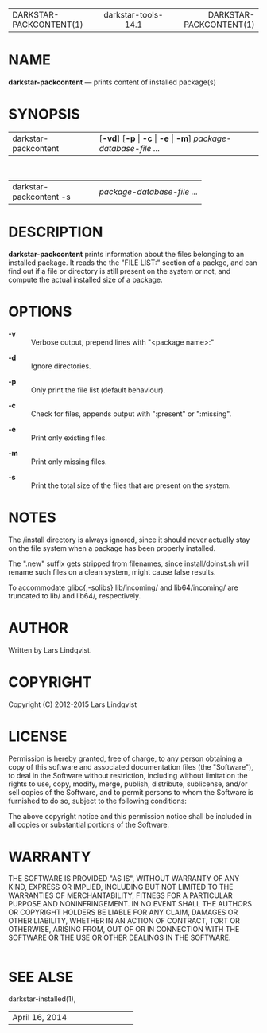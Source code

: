 <!DOCTYPE HTML PUBLIC "-//W3C//DTD HTML 4.01//EN" "http://www.w3.org/TR/html4/strict.dtd">
<html>
<head>
<meta http-equiv="Content-Type" content="text/html; charset=utf-8">
<meta name="resource-type" content="document">
<title>
DARKSTAR-PACKCONTENT(1)</title>
</head>
<body>
<div class="mandoc">
<table summary="Document Header" class="head" width="100%">
<col width="30%">
<col width="30%">
<col width="30%">
<tbody>
<tr>
<td class="head-ltitle">
DARKSTAR-PACKCONTENT(1)</td>
<td class="head-vol" align="center">
darkstar-tools-14.1</td>
<td class="head-rtitle" align="right">
DARKSTAR-PACKCONTENT(1)</td>
</tr>
</tbody>
</table>
<div class="section">
<h1 id="x4e414d45">NAME</h1> <b class="name">darkstar-packcontent</b> &#8212; <span class="desc">prints content of installed package(s)</span></div>
<div class="section">
<h1 id="x53594e4f50534953">SYNOPSIS</h1><table class="synopsis">
<col style="width: 20.00ex;">
<col>
<tbody>
<tr>
<td>
darkstar-packcontent</td>
<td>
&#91;<span class="opt"><b class="flag">&#45;vd</b></span>&#93; &#91;<span class="opt"><b class="flag">&#45;p</b> | <b class="flag">&#45;c</b> | <b class="flag">&#45;e</b> | <b class="flag">&#45;m</b></span>&#93; <i class="file">package-database-file ...</i></td>
</tr>
</tbody>
</table>
<br>
<table class="synopsis">
<col style="width: 20.00ex;">
<col>
<tbody>
<tr>
<td>
darkstar-packcontent -s</td>
<td>
<i class="file">package-database-file ...</i></td>
</tr>
</tbody>
</table>
</div>
<div class="section">
<h1 id="x4445534352495054494f4e">DESCRIPTION</h1> <b class="name">darkstar-packcontent</b> prints information about the files belonging to an installed package. It reads the the &quot;FILE LIST:&quot; section of a packge, and can find out if a file or directory is still present on the system or not, and compute the actual installed size of a package.</div>
<div class="section">
<h1 id="x4f5054494f4e53">OPTIONS</h1><dl style="margin-top: 0.00em;margin-bottom: 0.00em;" class="list list-tag">
<dt class="list-tag" style="margin-top: 1.00em;">
<b class="flag">&#45;v</b></dt>
<dd class="list-tag" style="margin-left: 6.00ex;">
Verbose output, prepend lines with &quot;&lt;package name&gt;:&quot;</dd>
<dt class="list-tag" style="margin-top: 1.00em;">
<b class="flag">&#45;d</b></dt>
<dd class="list-tag" style="margin-left: 6.00ex;">
Ignore directories.</dd>
<dt class="list-tag" style="margin-top: 1.00em;">
<b class="flag">&#45;p</b></dt>
<dd class="list-tag" style="margin-left: 6.00ex;">
Only print the file list (default behaviour).</dd>
<dt class="list-tag" style="margin-top: 1.00em;">
<b class="flag">&#45;c</b></dt>
<dd class="list-tag" style="margin-left: 6.00ex;">
Check for files, appends output with &quot;:present&quot; or &quot;:missing&quot;.</dd>
<dt class="list-tag" style="margin-top: 1.00em;">
<b class="flag">&#45;e</b></dt>
<dd class="list-tag" style="margin-left: 6.00ex;">
Print only existing files.</dd>
<dt class="list-tag" style="margin-top: 1.00em;">
<b class="flag">&#45;m</b></dt>
<dd class="list-tag" style="margin-left: 6.00ex;">
Print only missing files.</dd>
<dt class="list-tag" style="margin-top: 1.00em;">
<b class="flag">&#45;s</b></dt>
<dd class="list-tag" style="margin-left: 6.00ex;">
Print the total size of the files that are present on the system.</dd>
</dl>
</div>
<div class="section">
<h1 id="x4e4f544553">NOTES</h1> The /install directory is always ignored, since it should never actually stay on the file system when a package has been properly installed.<div style="height: 1.00em;">
&#160;</div>
The &quot;.new&quot; suffix gets stripped from filenames, since install/doinst.sh will rename such files on a clean system, might cause false results.<div style="height: 1.00em;">
&#160;</div>
To accommodate glibc{,-solibs} lib/incoming/ and lib64/incoming/ are truncated to lib/ and lib64/, respectively.</div>
<div class="section">
<h1 id="x415554484f52">AUTHOR</h1> Written by Lars Lindqvist.</div>
<div class="section">
<h1 id="x434f50595249474854">COPYRIGHT</h1> Copyright (C) 2012-2015 Lars Lindqvist</div>
<div class="section">
<h1 id="x4c4943454e5345">LICENSE</h1> Permission is hereby granted, free of charge, to any person obtaining a copy of this software and associated documentation files (the &quot;Software&quot;), to deal in the Software without restriction, including without limitation the rights to use, copy, modify, merge, publish, distribute, sublicense, and/or sell copies of the Software, and to permit persons to whom the Software is furnished to do so, subject to the following conditions:<div style="height: 1.00em;">
&#160;</div>
The above copyright notice and this permission notice shall be included in all copies or substantial portions of the Software.</div>
<div class="section">
<h1 id="x57415252414e5459">WARRANTY</h1> THE SOFTWARE IS PROVIDED &quot;AS IS&quot;, WITHOUT WARRANTY OF ANY KIND, EXPRESS OR IMPLIED, INCLUDING BUT NOT LIMITED TO THE WARRANTIES OF MERCHANTABILITY, FITNESS FOR A PARTICULAR PURPOSE AND NONINFRINGEMENT. IN NO EVENT SHALL THE AUTHORS OR COPYRIGHT HOLDERS BE LIABLE FOR ANY CLAIM, DAMAGES OR OTHER LIABILITY, WHETHER IN AN ACTION OF CONTRACT, TORT OR OTHERWISE, ARISING FROM, OUT OF OR IN CONNECTION WITH THE SOFTWARE OR THE USE OR OTHER DEALINGS IN THE SOFTWARE.<div style="height: 1.00em;">
&#160;</div>
</div>
<div class="section">
<h1 id="x53454520414c5345">SEE ALSE</h1> <a class="link-man">darkstar-installed(1)</a>,</div>
<table summary="Document Footer" class="foot" width="100%">
<col width="50%">
<col width="50%">
<tbody>
<tr>
<td class="foot-date">
April 16, 2014</td>
<td class="foot-os" align="right">
</td>
</tr>
</tbody>
</table>
</div>
</body>
</html>

